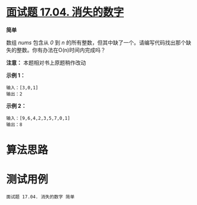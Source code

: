 # [面试题 17.04. 消失的数字][cnTitle]

**简单**

数组 *nums* 包含从 *0* 到 *n* 的所有整数，但其中缺了一个。请编写代码找出那个缺失的整数。你有办法在O(n)时间内完成吗？

**注意：** 本题相对书上原题稍作改动

**示例 1：** 

```
输入：[3,0,1]
输出：2
```



**示例 2：** 

```
输入：[9,6,4,2,3,5,7,0,1]
输出：8

```




# 算法思路

# 测试用例
```
面试题 17.04. 消失的数字 简单
```

[cnTitle]: https://leetcode-cn.com/problems/missing-number-lcci/
